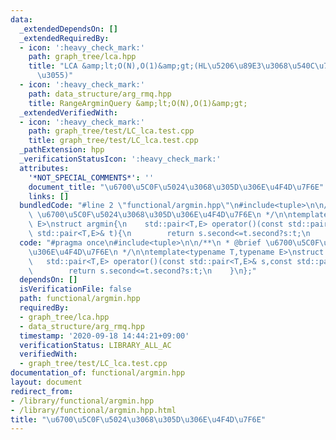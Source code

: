 ```yaml
---
data:
  _extendedDependsOn: []
  _extendedRequiredBy:
  - icon: ':heavy_check_mark:'
    path: graph_tree/lca.hpp
    title: "LCA &amp;lt;O(N),O(1)&amp;gt;(HL\u5206\u89E3\u3068\u540C\u7B49\u306E\u901F\
      \u3055)"
  - icon: ':heavy_check_mark:'
    path: data_structure/arg_rmq.hpp
    title: RangeArgminQuery &amp;lt;O(N),O(1)&amp;gt;
  _extendedVerifiedWith:
  - icon: ':heavy_check_mark:'
    path: graph_tree/test/LC_lca.test.cpp
    title: graph_tree/test/LC_lca.test.cpp
  _pathExtension: hpp
  _verificationStatusIcon: ':heavy_check_mark:'
  attributes:
    '*NOT_SPECIAL_COMMENTS*': ''
    document_title: "\u6700\u5C0F\u5024\u3068\u305D\u306E\u4F4D\u7F6E"
    links: []
  bundledCode: "#line 2 \"functional/argmin.hpp\"\n#include<tuple>\n\n/**\n * @brief\
    \ \u6700\u5C0F\u5024\u3068\u305D\u306E\u4F4D\u7F6E\n */\n\ntemplate<typename T,typename\
    \ E>\nstruct argmin{\n    std::pair<T,E> operator()(const std::pair<T,E>& s,const\
    \ std::pair<T,E>& t){\n        return s.second<=t.second?s:t;\n    }\n};\n"
  code: "#pragma once\n#include<tuple>\n\n/**\n * @brief \u6700\u5C0F\u5024\u3068\u305D\
    \u306E\u4F4D\u7F6E\n */\n\ntemplate<typename T,typename E>\nstruct argmin{\n \
    \   std::pair<T,E> operator()(const std::pair<T,E>& s,const std::pair<T,E>& t){\n\
    \        return s.second<=t.second?s:t;\n    }\n};"
  dependsOn: []
  isVerificationFile: false
  path: functional/argmin.hpp
  requiredBy:
  - graph_tree/lca.hpp
  - data_structure/arg_rmq.hpp
  timestamp: '2020-09-18 14:44:21+09:00'
  verificationStatus: LIBRARY_ALL_AC
  verifiedWith:
  - graph_tree/test/LC_lca.test.cpp
documentation_of: functional/argmin.hpp
layout: document
redirect_from:
- /library/functional/argmin.hpp
- /library/functional/argmin.hpp.html
title: "\u6700\u5C0F\u5024\u3068\u305D\u306E\u4F4D\u7F6E"
---
```


